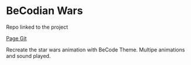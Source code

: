 # BeCodian Wars
Repo linked to the project  

[Page Git](https://j-pard.github.io/star-wars-crawl/)  

Recreate the star wars animation with BeCode Theme.
Multipe animations and sound played. 
